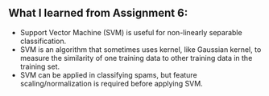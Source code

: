 ## What I learned from Assignment 6:
* Support Vector Machine (SVM) is useful for non-linearly separable classification.
* SVM is an algorithm that sometimes uses kernel, like Gaussian kernel, to measure the similarity of one training data to other training data in the training set. 
* SVM can be applied in classifying spams, but feature scaling/normalization is required before applying SVM.
